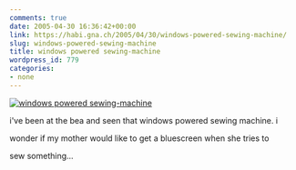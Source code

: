 ```yaml
---
comments: true
date: 2005-04-30 16:36:42+00:00
link: https://habi.gna.ch/2005/04/30/windows-powered-sewing-machine/
slug: windows-powered-sewing-machine
title: windows powered sewing-machine
wordpress_id: 779
categories:
- none
---
```


[![windows powered sewing-machine](http://photos10.flickr.com/11622233_556db06e8d_m.jpg)](https://www.flickr.com/photos/habi/11622233/)

i've been at the bea and seen that windows powered sewing machine. i  

wonder if my mother would like to get a bluescreen when she tries to  

sew something...
